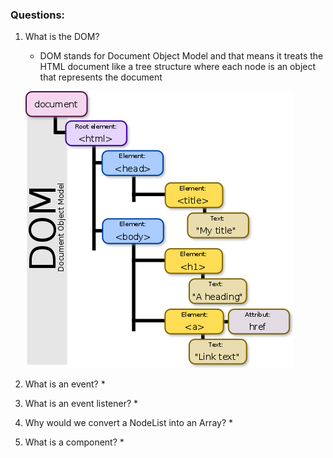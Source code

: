 ### Questions:
1. What is the DOM?
    * DOM stands for Document Object Model and that means it treats the HTML document like a tree structure where each node is an object that represents the document

    
    ![Example](assets/readme/dom.png)
2. What is an event?
    *
3. What is an event listener?
    *
4. Why would we convert a NodeList into an Array?
    *
5. What is a component?
    *
